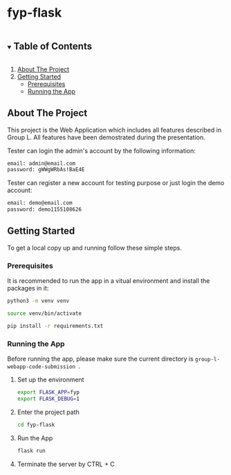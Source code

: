 # fyp-flask

<!-- TABLE OF CONTENTS -->
<details open="open">
  <summary><h2 style="display: inline-block">Table of Contents</h2></summary>
  <ol>
    <li>
      <a href="#about-the-project">About The Project</a>
    </li>
    <li>
      <a href="#getting-started">Getting Started</a>
      <ul>
        <li><a href="#prerequisites">Prerequisites</a></li>
        <li><a href="#installation">Running the App</a></li>
      </ul>
    </li>
  </ol>
</details>

<!-- ABOUT THE PROJECT -->
## About The Project
This project is the Web Application which includes all features described in Group L. All features have been demostrated during the presentation.

Tester can login the admin's account by the following information: 
  ```sh
  email: admin@email.com
  password: gWWgWRbAs!BaE4E
  ```
Tester can register a new account for testing purpose or just login the demo account:
  ```sh
  email: demo@email.com
  password: demo1155108626
  ```

<!-- GETTING STARTED -->
## Getting Started

To get a local copy up and running follow these simple steps.

### Prerequisites

It is recommended to run the app in a vitual environment and install the packages in it:
  ```sh
  python3 -m venv venv
  ```
  ```sh
  source venv/bin/activate
  ```
  ```sh
  pip install -r requirements.txt
  ```

### Running the App
Before running the app, please make sure the current directory is ```group-l-webapp-code-submission ```.
1. Set up the environment
   ```sh
   export FLASK_APP=fyp
   export FLASK_DEBUG=1
   ```

2. Enter the project path
   ```sh
   cd fyp-flask
   ```

3. Run the App
   ```sh
   flask run
   ```

4. Terminate the server by CTRL + C
